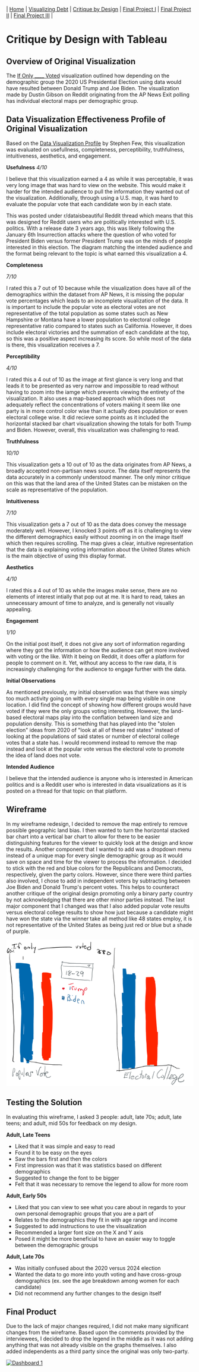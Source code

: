 | [Home](https://ncbartel.github.io/Portfolio/) | [Visualizing Debt](visualizing-government-debt) | [Critique by Design](critique-by-design) | [Final Project I](final-project-part-one) | [Final Project II](final-project-part-two) | [Final Project III](final-project-part-three) |

# Critique by Design with Tableau

## Overview of Original Visualization 
The <a href = "https://data.world/makeovermonday/2021w27" target="_blank">If Only ____ Voted</a> visualization outlined how depending on the demographic group the 2020 US Presidential Election using data would have resulted between Donald Trump and Joe Biden. The visualization made by Dustin Gibson on Reddit originating from the AP News Exit polling has individual electoral maps per demographic group. 

## Data Visualization Effectiveness Profile of Original Visualization

Based on the <a href ="http://www.perceptualedge.com/articles/visual_business_intelligence/data_visualization_effectiveness_profile.pdf" target ="_blank">Data Visualization Profile</a> by Stephen Few, this visualization was evaluated on usefullness, completeness, perceptibility, truthfulness, intuitiveness, aesthetics, and engagement. 

**Usefulness**
*4/10*

I believe that this visualization earned a 4 as while it was perceptable, it was very long image that was hard to view on the website. This would make it harder for the intended audience to pull the information they wanted out of the visualization. Additionally, through using a U.S. map, it was hard to evaluate the popular vote that each candidate won by in each state. 

 This was posted under r/dataisbeautiful Reddit thread which means that this was designed for Reddit users who are politically interested with U.S. politics. With a release date 3 years ago, this was likely following the January 6th Insurrection attacks where the question of who voted for President Biden versus former President Trump was on the minds of people interested in this election. The diagram matching the intended audience and the format being relevant to the topic is what earned this visualization a 4. 

**Completeness** 

*7/10*

I rated this a 7 out of 10 because while the visualization does have all of the demographics within the dataset from AP News, it is missing the popular vote percentages which leads to an incomplete visualization of the data. It is important to include the popular vote as electoral votes are not representative of the total population as some states such as New Hampshire or Montana have a lower population to electoral college representative ratio compared to states such as California. However, it does include electoral victories and the summation of each candidate at the top, so this was a positive aspect increasing its score. So while most of the data is there, this visualization receives a 7.  

**Perceptibility** 

*4/10*

I rated this a 4 out of 10 as the image at first glance is very long and that leads it to be presented as very narrow and impossible to read without having to zoom into the iamge which prevents viewing the entirety of the visualization. It also uses a map-based approach which does not adequately reflect the concentrations of voters making it seem like one party is in more control color wise than it actually does population or even electoral college wise. It did recieve some points as it included the horizontal stacked bar chart visualization showing the totals for both Trump and Biden. However, overall, this visualization was challenging to read. 

**Truthfulness**

*10/10*

This visualization gets a 10 out of 10 as the data originates from AP News, a broadly accepted non-partisan news source. The data itself represents the data accurately in a commonly understood manner. The only minor critique on this was that the land area of the United States can be mistaken on the scale as representative of the population.

**Intuitiveness** 

*7/10*

This visualization gets a 7 out of 10 as the data does convey the message moderately well. However, I knocked 3 points off as it is challenging to view the different demographics easily without zooming in on the image itself which then requires scrolling. The map gives a clear, intuitive representation that the data is explaining voting information about the United States which is the main objective of using this display format. 

**Aesthetics**

*4/10*

I rated this a 4 out of 10 as while the images make sense, there are no elements of interest intially that pop out at me. It is hard to read, takes an unnecessary amount of time to analyze, and is generally not visually appealing.

**Engagement**

*1/10*

On the initial post itself, it does not give any sort of information regarding where they got the information or how the audience can get more involved with voting or the like. With it being on Reddit, it does offer a platform for people to comment on it. Yet, without any access to the raw data, it is increasingly challenging for the audience to engage further with the data. 

**Initial Observations**

As mentioned previously, my initial observation was that there was simply too much activity going on with every single map being visible in one location. I did find the concept of showing how different groups would have voted if they were the only groups voting interesting. However, the land-based electoral maps play into the conflation between land size and population density. This is something that has played into the "stolen election" ideas from 2020 of "look at all of these red states" instead of looking at the populations of said states or number of electoral college votes that a state has. I would recommend instead to remove the map instead and look at the popular vote versus the electoral vote to promote the idea of land does not vote. 

**Intended Audience** 

I believe that the intended audience is anyone who is interested in American politics and is a Reddit user who is interested in data visualizations as it is posted on a thread for that topic on that platform.

## Wireframe

In my wireframe redesign, I decided to remove the map entirely to remove possible geographic land bias. I then wanted to turn the horizontal stacked bar chart into a vertical bar chart to allow for there to be easier distinguishing features for the viewer to quickly look at the design and know the results. Another component that I wanted to add was a dropdown menu instead of a unique map for every single demographic group as it would save on space and time for the viewer to process the information. I decided to stick with the red and blue colors for the Republicans and Democrats, respectively, given the party colors. However, since there were third parties also involved, I chose to add in independent voters by subtracting between Joe Biden and Donald Trump's percent votes. This helps to counteract another critique of the original design promoting only a binary party country by not acknowledging that there are other minor parties instead. The last major component that I changed was that I also added popular vote results versus electoral college results to show how just because a candidate might have won the state via the winner take all method like 48 states employ, it is not representative of the United States as being just red or blue but a shade of purple.      

![Wireframe](wireframe.png)

## Testing the Solution

In evaluating this wireframe, I asked 3 people: adult, late 70s; adult, late teens; and adult, mid 50s for feedback on my design.

**Adult, Late Teens**

- Liked that it was simple and easy to read
- Found it to be easy on the eyes
- Saw the bars first and then the colors
- First impression was that it was statistics based on different demographics
- Suggested to change the font to be bigger 
- Felt that it was necessary to remove the legend to allow for more room 

**Adult, Early 50s**

- Liked that you can view to see what you care about in regards to your own personal demographic groups that you are a part of 
- Relates to the demographics they fit in with age range and income 
- Suggested to add instructions to use the visualization
- Recommended a larger font size on the X and Y axis 
- Posed it might be more beneficial to have an easier way to toggle between the demographic groups

**Adult, Late 70s**

- Was initially confused about the 2020 versus 2024 election 
- Wanted the data to go more into youth voting and have cross-group demographics (ex. see the age breakdown among women for each candidate)
- Did not recommend any further changes to the design itself  

## Final Product

Due to the lack of major changes required, I did not make many significant changes from the wireframe. Based upon the comments provided by the interviewees, I decided to drop the legend in the middle as it was not adding anything that was not already visible on the graphs themselves. I also added independents as a third party since the original was only two-party. 

<div class='tableauPlaceholder' id='viz1707270257989' style='position: relative'><noscript><a href='#'><img alt='Dashboard 1 ' src='https:&#47;&#47;public.tableau.com&#47;static&#47;images&#47;Da&#47;DataCritique&#47;Dashboard1&#47;1_rss.png' style='border: none' /></a></noscript><object class='tableauViz'  style='display:none;'><param name='host_url' value='https%3A%2F%2Fpublic.tableau.com%2F' /> <param name='embed_code_version' value='3' /> 
<param name='site_root' value='' />
<param name='name' value='DataCritique&#47;Dashboard1' />
<param name='tabs' value='no' />
<param name='toolbar' value='yes' /><param name='static_image' value='https:&#47;&#47;public.tableau.com&#47;static&#47;images&#47;Da&#47;DataCritique&#47;Dashboard1&#47;1.png' /> 
<param name='animate_transition' value='yes' />
<param name='display_static_image' value='yes' /><param name='display_spinner' value='yes' />
<param name='display_overlay' value='yes' />
<param name='display_count' value='yes' />
<param name='language' value='en-US' /></object></div>                
<script type='text/javascript'>                    
var divElement = document.getElementById('viz1707270257989');                    
var vizElement = divElement.getElementsByTagName('object')[0];                    
if ( divElement.offsetWidth > 800 ) { vizElement.style.width='1024px';
vizElement.style.height='795px';} else if ( divElement.offsetWidth > 500 ) { vizElement.style.width='1024px';vizElement.style.height='795px';} else { vizElement.style.width='100%';
vizElement.style.height='777px';}                     
var scriptElement = document.createElement('script');                    
scriptElement.src = 'https://public.tableau.com/javascripts/api/viz_v1.js';                    
vizElement.parentNode.insertBefore(scriptElement, vizElement);                
</script>

